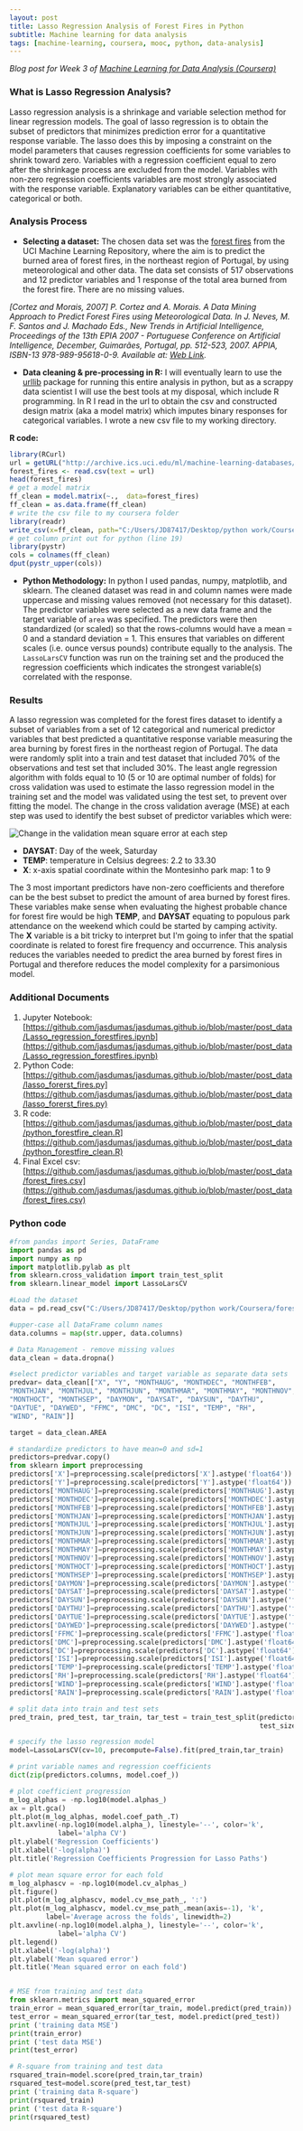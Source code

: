 ```yaml
---
layout: post
title: Lasso Regression Analysis of Forest Fires in Python
subtitle: Machine learning for data analysis
tags: [machine-learning, coursera, mooc, python, data-analysis]
---
```


_Blog post for Week 3 of [Machine Learning for Data Analysis (Coursera)](https://www.coursera.org/learn/machine-learning-data-analysis)_

### What is Lasso Regression Analysis?

Lasso regression analysis is a shrinkage and variable selection method for linear regression models. The goal of lasso regression is to obtain the subset of predictors that minimizes prediction error for a quantitative response variable. The lasso does this by imposing a constraint on the model parameters that causes regression coefficients for some variables to shrink toward zero. Variables with a regression coefficient equal to zero after the shrinkage process are excluded from the model. Variables with non-zero regression coefficients variables are most strongly associated with the response variable. Explanatory variables can be either quantitative, categorical or both.

### Analysis Process

* **Selecting a dataset:** The chosen data set was the [forest fires](http://archive.ics.uci.edu/ml/datasets/Forest+Fires) from the UCI Machine Learning Repository, where the aim is to predict the burned area of forest fires, in the northeast region of Portugal, by using meteorological and other data. The data set consists of 517 observations and 12 predictor variables and 1 response of the total area burned from the forest fire. There are no missing values.

_[Cortez and Morais, 2007] P. Cortez and A. Morais. A Data Mining Approach to Predict Forest Fires using Meteorological Data. In J. Neves, M. F. Santos and J. Machado Eds., New Trends in Artificial Intelligence, Proceedings of the 13th EPIA 2007 - Portuguese Conference on Artificial Intelligence, December, Guimarães, Portugal, pp. 512-523, 2007. APPIA, ISBN-13 978-989-95618-0-9. Available at: [Web Link](http://www3.dsi.uminho.pt/pcortez/fires.pdf)._

* **Data cleaning & pre-processing in R:** I will eventually learn to use the [urllib](https://docs.python.org/3/howto/urllib2.html) package for running this entire analysis in python, but as a scrappy data scientist I will use the best tools at my disposal, which include R programming. In R I read in the url to obtain the csv and constructed design matrix (aka a model matrix) which imputes binary responses for categorical variables. I wrote a new csv file to my working directory.

**R code:**

```r
library(RCurl)
url = getURL("http://archive.ics.uci.edu/ml/machine-learning-databases/forest-fires/forestfires.csv")
forest_fires <- read.csv(text = url)
head(forest_fires)
# get a model matrix
ff_clean = model.matrix(~.,  data=forest_fires)
ff_clean = as.data.frame(ff_clean)
# write the csv file to my coursera folder
library(readr)
write_csv(x=ff_clean, path="C:/Users/JD87417/Desktop/python work/Coursera/forest_fires.csv")
# get column print out for python (line 19)
library(pystr)
cols = colnames(ff_clean)
dput(pystr_upper(cols))
```

* **Python Methodology:** In python I used pandas, numpy, matplotlib, and sklearn. The cleaned dataset was read in and column names were made uppercase and missing values removed (not necessary for this dataset). The predictor variables were selected as a new data frame and the target variable of `area` was specified. The predictors were then standardized (or scaled) so that the rows-columns would have a mean = 0 and a standard deviation = 1. This ensures that variables on different scales (i.e. ounce versus pounds) contribute equally to the analysis. The `LassoLarsCV` function was run on the training set and the produced the regression coefficients which indicates the strongest variable(s) correlated with the response.

### Results

A lasso regression was completed for the forest fires dataset to identify a subset of variables from a set of 12 categorical and numerical predictor variables that best predicted a quantitative response variable measuring the area burning by forest fires in the northeast region of Portugal. The data were randomly split into a train and test dataset that included 70% of the observations and test set that included 30%. The least angle regression algorithm with folds equal to 10 (5 or 10 are optimal number of folds) for cross validation was used to estimate the lasso regression model in the training set and the model was validated using the test set, to prevent over fitting the model. The change in the cross validation average (MSE) at each step was used to identify the best subset of predictor variables which were:

![Change in the validation mean square error at each step](https://raw.githubusercontent.com/jasdumas/jasdumas.github.io/master/post_data/lasso_mse.png)

* **DAYSAT**: Day of the week, Saturday
* **TEMP**: temperature in Celsius degrees: 2.2 to 33.30
* **X**: x-axis spatial coordinate within the Montesinho park map: 1 to 9

The 3 most important predictors have non-zero coefficients and therefore can be the best subset to predict the amount of area burned by forest fires. These variables make sense when evaluating the highest probable chance for forest fire would be high **TEMP**, and **DAYSAT** equating to populous park attendance on the weekend which could be started by camping activity. The **X** variable is a bit tricky to interpret but I'm going to infer that the spatial coordinate is related to forest fire frequency and occurrence. This analysis reduces the variables needed to predict the area burned by forest fires in Portugal and therefore reduces the model complexity for a parsimonious model.

### Additional Documents

1. Jupyter Notebook: [https://github.com/jasdumas/jasdumas.github.io/blob/master/post_data/Lasso_regression_forestfires.ipynb](https://github.com/jasdumas/jasdumas.github.io/blob/master/post_data/Lasso_regression_forestfires.ipynb)
2. Python Code: [https://github.com/jasdumas/jasdumas.github.io/blob/master/post_data/lasso_forerst_fires.py](https://github.com/jasdumas/jasdumas.github.io/blob/master/post_data/lasso_forerst_fires.py)
3. R code: [https://github.com/jasdumas/jasdumas.github.io/blob/master/post_data/python_forestfire_clean.R](https://github.com/jasdumas/jasdumas.github.io/blob/master/post_data/python_forestfire_clean.R)
4. Final Excel csv: [https://github.com/jasdumas/jasdumas.github.io/blob/master/post_data/forest_fires.csv](https://github.com/jasdumas/jasdumas.github.io/blob/master/post_data/forest_fires.csv)

### Python code
```python
#from pandas import Series, DataFrame
import pandas as pd
import numpy as np
import matplotlib.pylab as plt
from sklearn.cross_validation import train_test_split
from sklearn.linear_model import LassoLarsCV

#Load the dataset
data = pd.read_csv("C:/Users/JD87417/Desktop/python work/Coursera/forest_fires.csv")

#upper-case all DataFrame column names
data.columns = map(str.upper, data.columns)

# Data Management - remove missing values
data_clean = data.dropna()

#select predictor variables and target variable as separate data sets  
predvar= data_clean[["X", "Y", "MONTHAUG", "MONTHDEC", "MONTHFEB",
"MONTHJAN", "MONTHJUL", "MONTHJUN", "MONTHMAR", "MONTHMAY", "MONTHNOV",
"MONTHOCT", "MONTHSEP", "DAYMON", "DAYSAT", "DAYSUN", "DAYTHU",
"DAYTUE", "DAYWED", "FFMC", "DMC", "DC", "ISI", "TEMP", "RH",
"WIND", "RAIN"]]

target = data_clean.AREA

# standardize predictors to have mean=0 and sd=1
predictors=predvar.copy()
from sklearn import preprocessing
predictors['X']=preprocessing.scale(predictors['X'].astype('float64'))
predictors['Y']=preprocessing.scale(predictors['Y'].astype('float64'))
predictors['MONTHAUG']=preprocessing.scale(predictors['MONTHAUG'].astype('float64'))
predictors['MONTHDEC']=preprocessing.scale(predictors['MONTHDEC'].astype('float64'))
predictors['MONTHFEB']=preprocessing.scale(predictors['MONTHFEB'].astype('float64'))
predictors['MONTHJAN']=preprocessing.scale(predictors['MONTHJAN'].astype('float64'))
predictors['MONTHJUL']=preprocessing.scale(predictors['MONTHJUL'].astype('float64'))
predictors['MONTHJUN']=preprocessing.scale(predictors['MONTHJUN'].astype('float64'))
predictors['MONTHMAR']=preprocessing.scale(predictors['MONTHMAR'].astype('float64'))
predictors['MONTHMAY']=preprocessing.scale(predictors['MONTHMAY'].astype('float64'))
predictors['MONTHNOV']=preprocessing.scale(predictors['MONTHNOV'].astype('float64'))
predictors['MONTHOCT']=preprocessing.scale(predictors['MONTHOCT'].astype('float64'))
predictors['MONTHSEP']=preprocessing.scale(predictors['MONTHSEP'].astype('float64'))
predictors['DAYMON']=preprocessing.scale(predictors['DAYMON'].astype('float64'))
predictors['DAYSAT']=preprocessing.scale(predictors['DAYSAT'].astype('float64'))
predictors['DAYSUN']=preprocessing.scale(predictors['DAYSUN'].astype('float64'))
predictors['DAYTHU']=preprocessing.scale(predictors['DAYTHU'].astype('float64'))
predictors['DAYTUE']=preprocessing.scale(predictors['DAYTUE'].astype('float64'))
predictors['DAYWED']=preprocessing.scale(predictors['DAYWED'].astype('float64'))
predictors['FFMC']=preprocessing.scale(predictors['FFMC'].astype('float64'))
predictors['DMC']=preprocessing.scale(predictors['DMC'].astype('float64'))
predictors['DC']=preprocessing.scale(predictors['DC'].astype('float64'))
predictors['ISI']=preprocessing.scale(predictors['ISI'].astype('float64'))
predictors['TEMP']=preprocessing.scale(predictors['TEMP'].astype('float64'))
predictors['RH']=preprocessing.scale(predictors['RH'].astype('float64'))
predictors['WIND']=preprocessing.scale(predictors['WIND'].astype('float64'))
predictors['RAIN']=preprocessing.scale(predictors['RAIN'].astype('float64'))

# split data into train and test sets
pred_train, pred_test, tar_train, tar_test = train_test_split(predictors, target,
                                                              test_size=.3, random_state=123)

# specify the lasso regression model
model=LassoLarsCV(cv=10, precompute=False).fit(pred_train,tar_train)

# print variable names and regression coefficients
dict(zip(predictors.columns, model.coef_))

# plot coefficient progression
m_log_alphas = -np.log10(model.alphas_)
ax = plt.gca()
plt.plot(m_log_alphas, model.coef_path_.T)
plt.axvline(-np.log10(model.alpha_), linestyle='--', color='k',
            label='alpha CV')
plt.ylabel('Regression Coefficients')
plt.xlabel('-log(alpha)')
plt.title('Regression Coefficients Progression for Lasso Paths')

# plot mean square error for each fold
m_log_alphascv = -np.log10(model.cv_alphas_)
plt.figure()
plt.plot(m_log_alphascv, model.cv_mse_path_, ':')
plt.plot(m_log_alphascv, model.cv_mse_path_.mean(axis=-1), 'k',
         label='Average across the folds', linewidth=2)
plt.axvline(-np.log10(model.alpha_), linestyle='--', color='k',
            label='alpha CV')
plt.legend()
plt.xlabel('-log(alpha)')
plt.ylabel('Mean squared error')
plt.title('Mean squared error on each fold')


# MSE from training and test data
from sklearn.metrics import mean_squared_error
train_error = mean_squared_error(tar_train, model.predict(pred_train))
test_error = mean_squared_error(tar_test, model.predict(pred_test))
print ('training data MSE')
print(train_error)
print ('test data MSE')
print(test_error)

# R-square from training and test data
rsquared_train=model.score(pred_train,tar_train)
rsquared_test=model.score(pred_test,tar_test)
print ('training data R-square')
print(rsquared_train)
print ('test data R-square')
print(rsquared_test)
```
